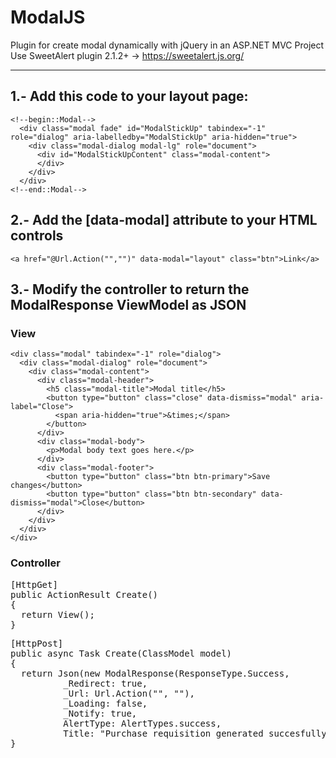 # ModalJS
Plugin for create modal dynamically with jQuery in an ASP.NET MVC Project<br>
Use SweetAlert plugin 2.1.2+ -> https://sweetalert.js.org/
<br>
<hr>

## 1.- Add this code to your layout page:
```
<!--begin::Modal-->
  <div class="modal fade" id="ModalStickUp" tabindex="-1" role="dialog" aria-labelledby="ModalStickUp" aria-hidden="true">
    <div class="modal-dialog modal-lg" role="document">
      <div id="ModalStickUpContent" class="modal-content">
      </div>
    </div>
  </div>
<!--end::Modal-->
```
## 2.- Add the [data-modal] attribute to your HTML controls
<!--begin::data-modal-->
```<a href="@Url.Action("","")" data-modal="layout" class="btn">Link</a>```
<!--end::data-modal-->

## 3.- Modify the controller to return the ModalResponse ViewModel as JSON

### View

```
<div class="modal" tabindex="-1" role="dialog">
  <div class="modal-dialog" role="document">
    <div class="modal-content">
      <div class="modal-header">
        <h5 class="modal-title">Modal title</h5>
        <button type="button" class="close" data-dismiss="modal" aria-label="Close">
          <span aria-hidden="true">&times;</span>
        </button>
      </div>
      <div class="modal-body">
        <p>Modal body text goes here.</p>
      </div>
      <div class="modal-footer">
        <button type="button" class="btn btn-primary">Save changes</button>
        <button type="button" class="btn btn-secondary" data-dismiss="modal">Close</button>
      </div>
    </div>
  </div>
</div>
```

### Controller
<pre>
[HttpGet]
public ActionResult Create()
{
  return View();
}
</pre>

<pre>
[HttpPost] 
public async Task<ActionResult> Create(ClassModel model)
{
  return Json(new ModalResponse(ResponseType.Success,
          _Redirect: true,
          _Url: Url.Action("", ""),
          _Loading: false,
          _Notify: true,
          AlertType: AlertTypes.success,
          Title: "Purchase requisition generated succesfully!"), JsonRequestBehavior.DenyGet);
}
</pre>

